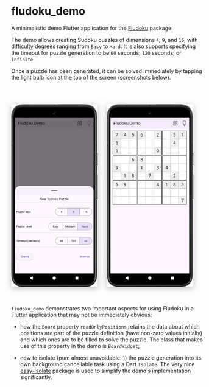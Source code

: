 # fludoku_demo

A minimalistic demo Flutter application for the [Fludoku](https://pub.dev/packages/fludoku) package.

The demo allows creating Sudoku puzzles of dimensions `4`, `9`, and `16`, with difficulty degrees
ranging from `Easy` to `Hard`. It is also supports specifying the timeout for
puzzle generation to be `60` seconds, `120` seconds, or `infinite`.

Once a puzzle has been generated, it can be solved immediately by tapping the light
bulb icon at the top of the screen (screenshots below).

<br><br>
<div style="display: flex; gap: 24px; flex-wrap: wrap;">
    <img src="doc/images/fludoku_demo_android.png" alt="create_puzzle_android" style="box-shadow: 0 4px 16px rgba(0,0,0,0.25); border-radius: 4px; max-width: 45%;">
    <img src="doc/images/fludoku_demo_android_board.png" alt="fludoku_demo_android_board.png" style="box-shadow: 0 4px 16px rgba(0,0,0,0.25); border-radius: 4px; max-width: 45%;">
</div>
<br><br>

`fludoku_demo` demonstrates two important aspects for using Fludoku in a Flutter application that
may not be
immediately obvious:

- how the `Board` property `readOnlyPositions` retains the data about which positions are part of
  the puzzle definition (have non-zero values initially) and which ones are to be filled to solve
  the puzzle. The class that makes use of this property in the demo is `BoardWidget`;

- how to isolate (pum almost unavoidable :)) the puzzle generation into its own background
  cancellable task using a Dart `Isolate`. The very
  nice [easy-isolate](https://pub.dev/packages/easy_isolate) package is used to simplify the demo's
  implementation significantly.
